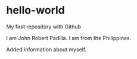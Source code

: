 # hello-world
My first repository with Github

I am John Robert Padilla. I am from the Philippines. 

Added information about myself. 
